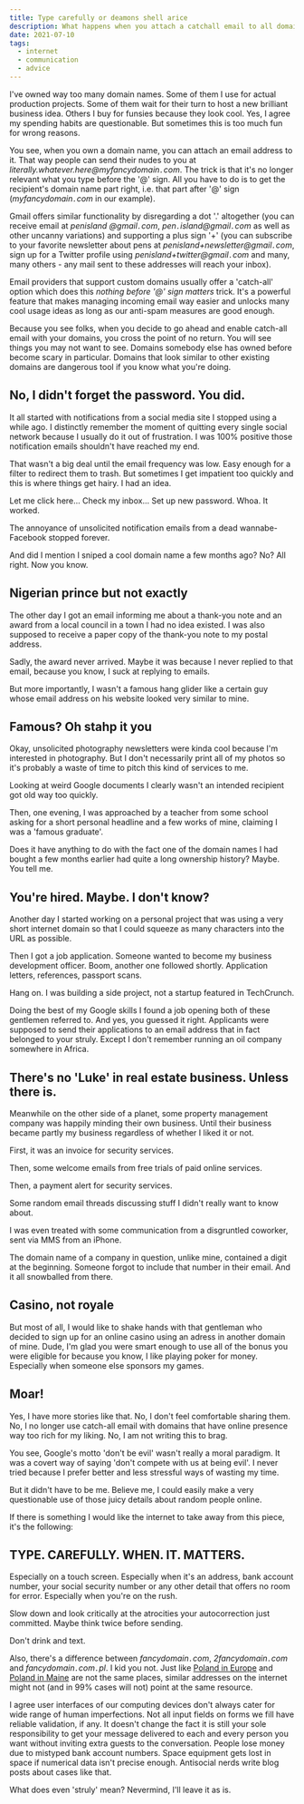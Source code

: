 ```yaml
---
title: Type carefully or deamons shell arice
description: What happens when you attach a catchall email to all domain names you own? Lots of hairy things.
date: 2021-07-10
tags:
  - internet
  - communication
  - advice
---
```


I've owned way too many domain names. Some of them I use for actual production projects. Some of them wait for their turn to host a new brilliant business idea. Others I buy for funsies because they look cool. Yes, I agree my spending habits are questionable. But sometimes this is too much fun for wrong reasons.

You see, when you own a domain name, you can attach an email address to it. That way people can send their nudes to you at _literally.whatever.here@myfancydomain`.`com_. The trick is that it's no longer relevant what you type before the '@' sign. All you have to do is to get the recipient's domain name part right, i.e. that part after '@' sign (_myfancydomain`.`com_ in our example).

Gmail offers similar functionality by disregarding a dot '.' altogether (you can receive email at _penisland @gmail`.`com_, _pen`.`island@gmail`.`com_ as well as other uncanny variations) and supporting a plus sign '+' (you can subscribe to your favorite newsletter about pens at _penisland+newsletter@gmail`.`com_, sign up for a Twitter profile using _penisland+twitter@gmail`.`com_ and many, many others - any mail sent to these addresses will reach your inbox).

Email providers that support custom domains usually offer a 'catch-all' option which does this _nothing before '@' sign matters_ trick. It's a powerful feature that makes managing incoming email way easier and unlocks many cool usage ideas as long as our anti-spam measures are good enough.

Because you see folks, when you decide to go ahead and enable catch-all email with your domains, you cross the point of no return. You will see things you may not want to see. Domains somebody else has owned before become scary in particular. Domains that look similar to other existing domains are dangerous tool if you know what you're doing.

## No, I didn't forget the password. You did.

It all started with notifications from a social media site I stopped using a while ago. I distinctly remember the moment of quitting every single social network because I usually do it out of frustration. I was 100% positive those notification emails shouldn't have reached my end.

That wasn't a big deal until the email frequency was low. Easy enough for a filter to redirect them to trash. But sometimes I get impatient too quickly and this is where things get hairy. I had an idea.

Let me click here... Check my inbox... Set up new password. Whoa. It worked.

The annoyance of unsolicited notification emails from a dead wannabe-Facebook stopped forever.

And did I mention I sniped a cool domain name a few months ago? No? All right. Now you know.

## Nigerian prince but not exactly

The other day I got an email informing me about a thank-you note and an award from a local council in a town I had no idea existed. I was also supposed to receive a paper copy of the thank-you note to my postal address.

Sadly, the award never arrived. Maybe it was because I never replied to that email, because you know, I suck at replying to emails.

But more importantly, I wasn't a famous hang glider like a certain guy whose email address on his website looked very similar to mine.

## Famous? Oh stahp it you

Okay, unsolicited photography newsletters were kinda cool because I'm interested in photography. But I don't necessarily print all of my photos so it's probably a waste of time to pitch this kind of services to me.

Looking at weird Google documents I clearly wasn't an intended recipient got old way too quickly.

Then, one evening, I was approached by a teacher from some school asking for a short personal headline and a few works of mine, claiming I was a 'famous graduate'.

Does it have anything to do with the fact one of the domain names I had bought a few months earlier had quite a long ownership history? Maybe. You tell me.

## You're hired. Maybe. I don't know?

Another day I started working on a personal project that was using a very short internet domain so that I could squeeze as many characters into the URL as possible.

Then I got a job application. Someone wanted to become my business development officer. Boom, another one followed shortly. Application letters, references, passport scans.

Hang on. I was building a side project, not a startup featured in TechCrunch.

Doing the best of my Google skills I found a job opening both of these gentlemen referred to. And yes, you guessed it right. Applicants were supposed to send their applications to an email address that in fact belonged to your struly. Except I don't remember running an oil company somewhere in Africa.

## There's no 'Luke' in real estate business. Unless there is.

Meanwhile on the other side of a planet, some property management company was happily minding their own business. Until their business became partly my business regardless of whether I liked it or not.

First, it was an invoice for security services.

Then, some welcome emails from free trials of paid online services.

Then, a payment alert for security services.

Some random email threads discussing stuff I didn't really want to know about.

I was even treated with some communication from a disgruntled coworker, sent via MMS from an iPhone.

The domain name of a company in question, unlike mine, contained a digit at the beginning. Someone forgot to include that number in their email. And it all snowballed from there.

## Casino, not royale

But most of all, I would like to shake hands with that gentleman who decided to sign up for an online casino using an adress in another domain of mine. Dude, I'm glad you were smart enough to use all of the bonus you were eligible for because you know, I like playing poker for money. Especially when someone else sponsors my games.

## Moar!

Yes, I have more stories like that. No, I don't feel comfortable sharing them. No, I no longer use catch-all email with domains that have online presence way too rich for my liking. No, I am not writing this to brag.

You see, Google's motto 'don't be evil' wasn't really a moral paradigm. It was a covert way of saying 'don't compete with us at being evil'. I never tried because I prefer better and less stressful ways of wasting my time.

But it didn't have to be me. Believe me, I could easily make a very questionable use of those juicy details about random people online.

If there is something I would like the internet to take away from this piece, it's the following:

## TYPE. CAREFULLY. WHEN. IT. MATTERS.

Especially on a touch screen. Especially when it's an address, bank account number, your social security number or any other detail that offers no room for error. Especially when you're on the rush.

Slow down and look critically at the atrocities your autocorrection just committed. Maybe think twice before sending.

Don't drink and text.

Also, there's a difference between _fancydomain`.`com_, _2fancydomain`.`com_ and _fancydomain`.`com`.`pl_. I kid you not. Just like [Poland in Europe](https://goo.gl/maps/cWGqTT3xvL7D54qc7) and [Poland in Maine](https://goo.gl/maps/naiRE7HV1HCpw6Ui6) are not the same places, similar addresses on the internet might not (and in 99% cases will not) point at the same resource.

I agree user interfaces of our computing devices don't always cater for wide range of human imperfections. Not all input fields on forms we fill have reliable validation, if any. It doesn't change the fact it is still your sole responsibility to get your message delivered to each and every person you want without inviting extra guests to the conversation. People lose money due to mistyped bank account numbers. Space equipment gets lost in space if numerical data isn't precise enough. Antisocial nerds write blog posts about cases like that.

What does even 'struly' mean? Nevermind, I'll leave it as is.
